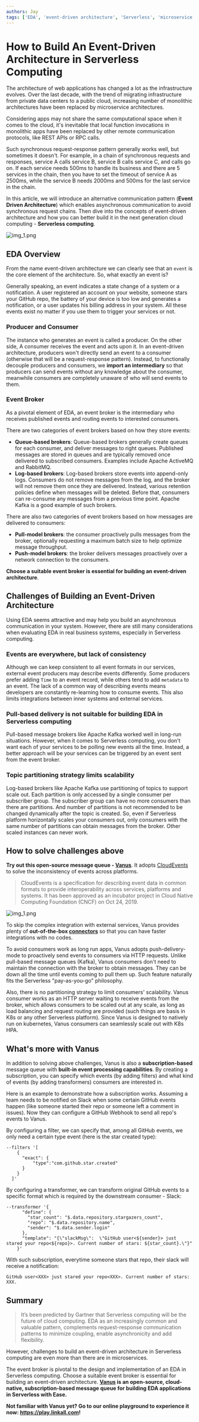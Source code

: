 ```yaml
---
authors: Jay
tags: ['EDA', 'event-driven architecture', 'Serverless', 'microservice']
---
```


# How to Build An Event-Driven Architecture in Serverless Computing

The architecture of web applications has changed a lot as the infrastructure evolves. Over the last decade, with the trend of migrating 
infrastructure from private data centers to a public cloud, increasing number of monolithic architectures have
been replaced by microservice architectures.

Considering apps may not share the same computational space when it comes to the cloud, it's inevitable that local function invocations in monolithic apps
have been replaced by other remote communication protocols, like REST APIs or RPC calls.

Such synchronous request-response pattern generally works well, but sometimes it doesn't. For example, in a chain of synchronous 
requests and responses, service A calls service B, service B calls service C, and calls go on. If each service needs 500ms to handle its business and
there are 5 services in the chain, then you have to set the timeout of service A as 2500ms, while the service B needs 2000ms and
500ms for the last service in the chain.

In this article, we will introduce an alternative communication pattern (**Event Driven Architecture**) which enables asynchronous communication to avoid synchronous request chains.
Then dive into the concepts of event-driven architecture and how you can better build it in the next generation cloud computing - **Serverless computing**.

![img_1.png](eda-serverless.png)
<!--truncate-->

## EDA Overview

From the name event-driven architecture we can clearly see that an `event` is the core element of the architecture.
So, what exactly an event is?

Generally speaking, an event indicates a state change of a system or a notification. A user registered an account on your website, someone
stars your GitHub repo, the battery of your device is too low and generates a notification, or a user updates his billing address in your system.
All these events exist no matter if you use them to trigger your services or not.

### Producer and Consumer

The instance who generates an event is called a producer. On the other side, A consumer receives the event and acts upon it.
In an event-driven architecture, producers won't directly send an event to a consumer (otherwise that will be a request-response pattern). 
Instead, to functionally decouple producers and consumers, we **import an intermediary** so that producers can send events without
any knowledge about the consumer, meanwhile consumers are completely unaware of who will send events to them. 

### Event Broker

As a pivotal element of EDA, an event broker is the intermediary who receives published events and routing events to interested consumers.

There are two categories of event brokers based on how they store events:

- **Queue-based brokers**: Queue-based brokers generally create queues for each consumer, and deliver messages to right
queues. Published messages are stored in queues and are typically removed once delivered to subscribed consumers. Examples
include Apache ActiveMQ and RabbitMQ.
- **Log-based brokers**: Log-based brokers store events into append-only logs. Consumers do not remove messages from the log, 
and the broker will not remove them once they are delivered. Instead, various retention policies define when messages will
be deleted. Before that, consumers can re-consume any messages from a previous time point. Apache Kafka is a good example of
such brokers.

There are also two categories of event brokers based on how messages are delivered to consumers:

- **Pull-model brokers**: the consumer proactively pulls messages from the broker, optionally requesting a maximum 
batch size to help optimize message throughput.
- **Push-model brokers**: the broker delivers messages proactively over a network connection to the consumers.

**Choose a suitable event broker is essential for building an event-driven architecture**.

## Challenges of Building an Event-Driven Architecture

Using EDA seems attractive and may help you build an asynchronous communication in your system. However, there are still
many considerations when evaluating EDA in real business systems, especially in Serverless computing.

### Events are everywhere, but lack of consistency

Although we can keep consistent to all event formats in our services, external event producers may describe events differently.
Some producers prefer adding `Time` to an event record, while others tend to add `metadata` to an event. 
The lack of a common way of describing events means developers are constantly re-learning how to consume events.
This also limits integrations between inner systems and external services.

### Pull-based delivery is not suitable for building EDA in Serverless computing

Pull-based message brokers like Apache Kafka worked well in long-run situations. However, when it comes to Serverless computing,
you don't want each of your services to be polling new events all the time. Instead, a better approach will be your
services can be triggered by an event sent from the event broker.

### Topic partitioning strategy limits scalability

Log-based brokers like Apache Kafka use partitioning of topics to support scale out. Each partition is only accessed by a single consumer per subscriber group.
The subscriber group can have no more consumers than there are partitions. And number of partitions is not recommended to be changed dynamically after the topic is created.
So, even if Serverless platform horizontally scales your consumers out, only consumers with the same number of partitions can obtain messages from the broker. Other scaled
instances can never work.

## How to solve challenges above

**Try out this open-source message queue - [Vanus](https://github.com/vanus-labs/vanus)**. It adopts [CloudEvents](https://cloudevents.io/) to solve the inconsistency of events across platforms. 

> CloudEvents is a specification for describing event data in common formats to provide interoperability across services, platforms and systems.
It has been approved as an incubator project in Cloud Native Computing Foundation (CNCF) on Oct 24, 2019.

![img_1.png](img.png)

To skip the complex integration with external services, Vanus provides plenty of **out-of-the-box [connectors](https://github.com/vanus-labs/vanus-connect)** so that you can have faster integrations with no codes.

To avoid consumers work as long run apps, Vanus adopts push-delivery-mode to proactively send events to consumers via HTTP requests. Unlike pull-based message queues (Kafka), Vanus consumers
don't need to maintain the connection with the broker to obtain messages. They can be down all the time until events coming to pull them up.
Such feature naturally fits the Serverless "pay-as-you-go" philosophy.

Also, there is no partitioning strategy to limit consumers' scalability. Vanus consumer works as an HTTP server waiting to
receive events from the broker, which allows consumers to be scaled out at any scale, as long as load balancing and request routing are
provided (such things are basis in K8s or any other Serverless platform). Since Vanus is designed to natively run on kubernetes,
Vanus consumers can seamlessly scale out with K8s HPA.

## What's more with Vanus

In addition to solving above challenges, Vanus is also a **subscription-based** message queue with **built-in event processing capabilities**.
By creating a subscription, you can specify which events (by adding filters) and what kind of events (by adding transformers) consumers are interested in.

Here is an example to demonstrate how a subscription works. Assuming a team needs to be notified on Slack when some certain
GitHub events happen (like someone started their repo or someone left a comment in issues). Now they can configure a 
GitHub Webhook to send all repo's events to Vanus. 

By configuring a filter, we can specify that, among all GitHub events, we only need a certain type event (here is the star created type):
```shell
--filters '[
    {
      "exact": {
          "type":"com.github.star.created"
      }
    }
  ]'
```
By configuring a transformer, we can transform original GitHub events to a specific format which is required by the downstream consumer - Slack:
```shell
--transformer '{
      "define": {
        "star_count": "$.data.repository.stargazers_count",
        "repo": "$.data.repository.name",
        "sender": "$.data.sender.login"
      },
      "template": "{\"slackMsg\":  \"GitHub user<${sender}> just stared your repo<${repo}>. Current number of stars: ${star_count}.\"}"
    }' 
```

With such subscription, everytime someone stars that repo, their slack will receive a notification:
```shell
GitHub user<XXX> just stared your repo<XXX>. Current number of stars: XXX.
```

## Summary

> It’s been predicted by Gartner that Serverless computing will be the future of cloud computing. EDA as an increasingly common and valuable pattern, complements 
request-response communication patterns to minimize coupling, enable asynchronicity and add flexibility. 

However, challenges to build an event-driven architecture in Serverless computing are even more than there are in microservices.

The event broker is pivotal to the design and implementation of an EDA in Serverless computing. Choose a suitable event broker is essential for building an event-driven architecture.
**[Vanus](https://github.com/vanus-labs/vanus) is an open-source, cloud-native, subscription-based message queue for building EDA applications in Serverless with Ease.**

**Not familiar with Vanus yet? Go to our online playground to experience it now: https://play.linkall.com!**